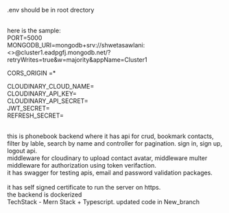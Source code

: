 .env should be in root drectory 

<br>
here is the sample:
<br>
PORT=5000
<br>
MONGODB_URI=mongodb+srv://shwetasawlani:<<password>>@cluster1.eadpgfj.mongodb.net/?retryWrites=true&w=majority&appName=Cluster1

CORS_ORIGIN =*

CLOUDINARY_CLOUD_NAME=
<br>
CLOUDINARY_API_KEY=
<br>
CLOUDINARY_API_SECRET=
<br>
JWT_SECRET=
<br>
REFRESH_SECRET=
<br>
<br>


this is phonebook backend where it has api for crud, bookmark contacts, filter by lable, search by name and controller for pagination.
sign in, sign up, logout api.
<br>
middleware for cloudinary to upload contact avatar, middleware multer
<br>
middleware for authorization using token verifaction.
<br>
it has swagger for testing apis, email and password validation packages.
<br> 
<br>
it has self signed certificate to run the server on https. 
<br>
the backend is dockerized
<br> 
TechStack - Mern Stack + Typescript.
updated code in New_branch
